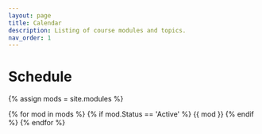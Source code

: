 ```yaml
---
layout: page
title: Calendar
description: Listing of course modules and topics.
nav_order: 1
---
```


# Schedule

{% assign mods = site.modules %}

{% for mod in mods %}
  {% if mod.Status == 'Active' %}
    {{ mod }}
  {% endif %}
{% endfor %}
